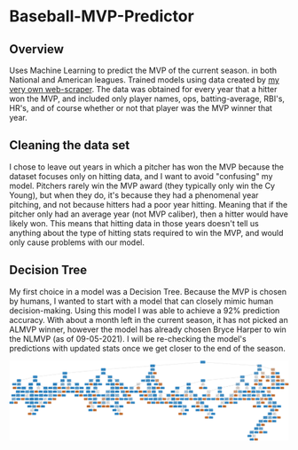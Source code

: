 # Baseball-MVP-Predictor

## Overview
Uses Machine Learning to predict the MVP of the current season. in both National and American leagues. Trained models using data created by [my very own web-scraper](https://github.com/jblackledge/MLBStatScraper). The data was obtained for every year that a hitter won the MVP, and included only player names, ops, batting-average, RBI's, HR's, and of course whether or not that player was the MVP winner that year.

## Cleaning the data set
I chose to leave out years in which a pitcher has won the MVP because the dataset focuses only on hitting data, and I want to avoid "confusing" my model. Pitchers rarely win the MVP award (they typically only win the Cy Young), but when they do, it's because they had a phenomenal year pitching, and not because hitters had a poor year hitting. Meaning that if the pitcher only had an average year (not MVP caliber), then a hitter would have likely won. This means that hitting data in those years doesn't tell us anything about the type of hitting stats required to win the MVP, and would only cause problems with our model. 

## Decision Tree
My first choice in a model was a Decision Tree. Because the MVP is chosen by humans, I wanted to start with a model that can closely mimic human decision-making. Using this model I was able to achieve a 92% prediction accuracy. With about a month left in the current season, it has not picked an ALMVP winner, however the model has already chosen Bryce Harper to win the NLMVP (as of 09-05-2021). I will be re-checking the model's predictions with updated stats once we get closer to the end of the season.

![Decision Tree Image](/DecisionTree/mvp-predictor-decisiontree.png)
